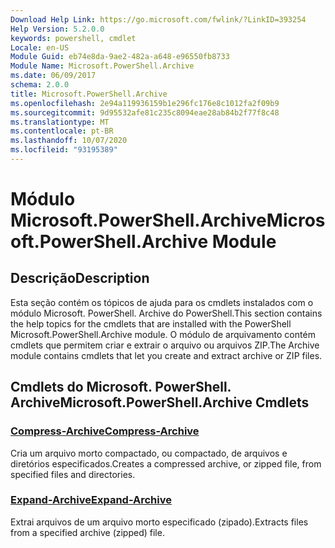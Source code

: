 ```yaml
---
Download Help Link: https://go.microsoft.com/fwlink/?LinkID=393254
Help Version: 5.2.0.0
keywords: powershell, cmdlet
Locale: en-US
Module Guid: eb74e8da-9ae2-482a-a648-e96550fb8733
Module Name: Microsoft.PowerShell.Archive
ms.date: 06/09/2017
schema: 2.0.0
title: Microsoft.PowerShell.Archive
ms.openlocfilehash: 2e94a119936159b1e296fc176e8c1012fa2f09b9
ms.sourcegitcommit: 9d95532afe81c235c8094eae28ab84b2f77f8c48
ms.translationtype: MT
ms.contentlocale: pt-BR
ms.lasthandoff: 10/07/2020
ms.locfileid: "93195389"
---
```

# <span data-ttu-id="cb1e3-103">Módulo Microsoft.PowerShell.Archive</span><span class="sxs-lookup"><span data-stu-id="cb1e3-103">Microsoft.PowerShell.Archive Module</span></span>

## <span data-ttu-id="cb1e3-104">Descrição</span><span class="sxs-lookup"><span data-stu-id="cb1e3-104">Description</span></span>

<span data-ttu-id="cb1e3-105">Esta seção contém os tópicos de ajuda para os cmdlets instalados com o módulo Microsoft. PowerShell. Archive do PowerShell.</span><span class="sxs-lookup"><span data-stu-id="cb1e3-105">This section contains the help topics for the cmdlets that are installed with the PowerShell Microsoft.PowerShell.Archive module.</span></span> <span data-ttu-id="cb1e3-106">O módulo de arquivamento contém cmdlets que permitem criar e extrair o arquivo ou arquivos ZIP.</span><span class="sxs-lookup"><span data-stu-id="cb1e3-106">The Archive module contains cmdlets that let you create and extract archive or ZIP files.</span></span>

## <span data-ttu-id="cb1e3-107">Cmdlets do Microsoft. PowerShell. Archive</span><span class="sxs-lookup"><span data-stu-id="cb1e3-107">Microsoft.PowerShell.Archive Cmdlets</span></span>

### [<span data-ttu-id="cb1e3-108">Compress-Archive</span><span class="sxs-lookup"><span data-stu-id="cb1e3-108">Compress-Archive</span></span>](Compress-Archive.md)
<span data-ttu-id="cb1e3-109">Cria um arquivo morto compactado, ou compactado, de arquivos e diretórios especificados.</span><span class="sxs-lookup"><span data-stu-id="cb1e3-109">Creates a compressed archive, or zipped file, from specified files and directories.</span></span>

### [<span data-ttu-id="cb1e3-110">Expand-Archive</span><span class="sxs-lookup"><span data-stu-id="cb1e3-110">Expand-Archive</span></span>](Expand-Archive.md)
<span data-ttu-id="cb1e3-111">Extrai arquivos de um arquivo morto especificado (zipado).</span><span class="sxs-lookup"><span data-stu-id="cb1e3-111">Extracts files from a specified archive (zipped) file.</span></span>
